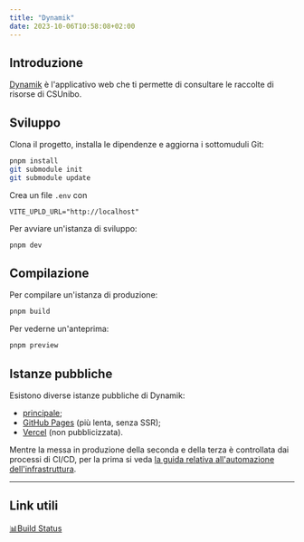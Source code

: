 ```yaml
---
title: "Dynamik"
date: 2023-10-06T10:58:08+02:00
---
```


## Introduzione

[Dynamik](https://github.com/csunibo/dynamik) è l'applicativo web che ti
permette di consultare le raccolte di risorse di CSUnibo.

## Sviluppo

Clona il progetto, installa le dipendenze e aggiorna i sottomuduli Git:

```bash
pnpm install
git submodule init
git submodule update
```

Crea un file `.env` con
```env
VITE_UPLD_URL="http://localhost"
```

Per avviare un'istanza di sviluppo:

```bash
pnpm dev
```

## Compilazione

Per compilare un'istanza di produzione:

```bash
pnpm build
```

Per vederne un'anteprima:

```bash
pnpm preview
```

## Istanze pubbliche

Esistono diverse istanze pubbliche di Dynamik:

- [principale](https://risorse.students.cs.unibo.it);
- [GitHub Pages](https://csunibo.github.io/dynamik) (più lenta, senza SSR);
- [Vercel](https://dynamik.vercel.app/) (non pubblicizzata).

Mentre la messa in produzione della seconda e della terza è controllata dai
processi di CI/CD, per la prima si veda [la guida relativa all'automazione
dell'infrastruttura](https://csunibo.github.io/wiki/infrastruttura/automazione/index.html).

----
## Link utili

[📊Build Status](https://risorse.students.cs.unibo.it/build)
